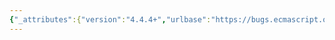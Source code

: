 ```yaml
---
{"_attributes":{"version":"4.4.4+","urlbase":"https://bugs.ecmascript.org/","maintainer":"dherman@mozilla.com"},"bug":{"bug_id":1979,"creation_ts":"2013-09-29 05:16:00 -0700","short_desc":"22.1.3.1, Array.prototype.concat: Typo \"wirh\" -> \"with\"","delta_ts":"2013-10-29 09:47:02 -0700","product":"Draft for 6th Edition","component":"editorial issue","version":"Rev 19: September 27, 2013 Draft","rep_platform":"All","op_sys":"All","bug_status":"RESOLVED","resolution":"FIXED","priority":"Normal","bug_severity":"normal","everconfirmed":true,"reporter":{"uid":"andrebargull","name":"André Bargull"},"assigned_to":{"uid":"allen","name":"Allen Wirfs-Brock"},"long_desc":[{"commentid":5653,"comment_count":0,"who":{"uid":"andrebargull","name":"André Bargull"},"bug_when":"2013-09-29 05:16:34 -0700","thetext":"22.1.3.1, Array.prototype.concat ( [ item1 [ , item2 [ , … ] ] ] ), step 4.c.i.1:\n\n\"wirh\" -> \"with\""},{"commentid":5705,"comment_count":1,"who":{"uid":"allen","name":"Allen Wirfs-Brock"},"bug_when":"2013-09-30 12:53:21 -0700","thetext":"fixed in rev20 editor's draft"},{"commentid":6176,"comment_count":2,"who":{"uid":"allen","name":"Allen Wirfs-Brock"},"bug_when":"2013-10-29 09:47:02 -0700","thetext":"fixed in rev20 draft, Oct. 28, 2013"}]}}
---
```

